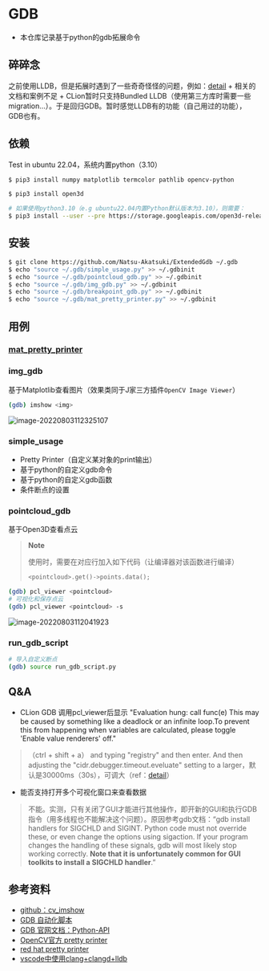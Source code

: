 # GDB

- 本仓库记录基于python的gdb拓展命令

## 碎碎念

之前使用LLDB，但是拓展时遇到了一些奇奇怪怪的问题，例如：[detail](https://discourse.llvm.org/t/fail-to-use-pdb-module-to-debug-lldb-python-command-module/63984) + 相关的文档和案例不足 + CLion暂时只支持Bundled LLDB（使用第三方库时需要一些migration...）。于是回归GDB。暂时感觉LLDB有的功能（自己用过的功能），GDB也有。

## 依赖

Test in ubuntu 22.04，系统内置python（3.10）

```bash
$ pip3 install numpy matplotlib termcolor pathlib opencv-python

$ pip3 install open3d

# 如果使用python3.10（e.g ubuntu22.04内置Python默认版本为3.10），则需要：
$ pip3 install --user --pre https://storage.googleapis.com/open3d-releases-master/python-wheels/open3d-0.15.2+a1f65dc-cp310-cp310-manylinux_2_27_x86_64.whl
```

## 安装

```bash
$ git clone https://github.com/Natsu-Akatsuki/ExtendedGdb ~/.gdb
$ echo "source ~/.gdb/simple_usage.py" >> ~/.gdbinit
$ echo "source ~/.gdb/pointcloud_gdb.py" >> ~/.gdbinit
$ echo "source ~/.gdb/img_gdb.py" >> ~/.gdbinit
$ echo "source ~/.gdb/breakpoint_gdb.py" >> ~/.gdbinit
$ echo "source ~/.gdb/mat_pretty_printer.py" >> ~/.gdbinit
```

## 用例

### [mat_pretty_printer](https://docs.opencv.org/4.x/d6/d25/tutorial_linux_gdb_pretty_printer.html#tutorial_linux_gdb_pretty_printer_installation)

### img_gdb

基于Matplotlib查看图片（效果类同于J家三方插件`OpenCV Image Viewer`）

```bash
(gdb) imshow <img>
```

![image-20220803112325107](https://natsu-akatsuki.oss-cn-guangzhou.aliyuncs.com/img/image-20220803112325107.png)

### simple_usage

- Pretty Printer（自定义某对象的print输出）
- 基于python的自定义gdb命令
- 基于python的自定义gdb函数
- 条件断点的设置

### pointcloud_gdb

基于Open3D查看点云

> **Note**</br>
>
> 使用时，需要在对应行加入如下代码（让编译器对该函数进行编译）
>
> ```c++
> <pointcloud>.get()->points.data();
> ```

```bash
(gdb) pcl_viewer <pointcloud>
# 可视化和保存点云
(gdb) pcl_viewer <pointcloud> -s
```

![image-20220803112041923](https://natsu-akatsuki.oss-cn-guangzhou.aliyuncs.com/img/image-20220803112041923.png)

### run_gdb_script

```bash
# 导入自定义断点
(gdb) source run_gdb_script.py
```

## Q&A

- CLion GDB 调用pcl_viewer后显示 "Evaluation hung: call func(e) This may be caused by something like a deadlock or an infinite loop.To prevent this from happening when variables are calculated, please toggle 'Enable value renderers' off."

> （ctrl + shift + a） and typing "registry" and then enter. And then adjusting the "cidr.debugger.timeout.eveluate" setting to a larger，默认是30000ms（30s），可调大（ref：[detail](https://intellij-support.jetbrains.com/hc/en-us/community/posts/360001100139-Gdb-Debugging-Issue)）

- 能否支持打开多个可视化窗口来查看数据

> 不能。实测，只有关闭了GUI才能进行其他操作，即开新的GUI和执行GDB指令（用多线程也不能解决这个问题）。原因参考gdb文档：“gdb install handlers for SIGCHLD and SIGINT. Python code must not override these, or even change the options using sigaction. If your program changes the handling of these signals, gdb will most likely stop working correctly. **Note that it is unfortunately common for GUI toolkits to install a SIGCHLD handler**.”

## 参考资料

- [github：cv_imshow](https://github.com/cuekoo/GDB-ImageWatch)
- [GDB 自动化脚本](https://blog.csdn.net/nirendao/article/details/105942335)
- [GDB 官网文档：Python-API](https://sourceware.org/gdb/onlinedocs/gdb/Python-API.html)
- [OpenCV官方 pretty printer](https://github.com/opencv/opencv/tree/4.x/samples/gdb)
- [red hat pretty printer](https://access.redhat.com/documentation/en-us/red_hat_enterprise_linux/6/html/developer_guide/debuggingprettyprinters)
- [vscode中使用clang+clangd+lldb](https://blog.mchook.cn/2021/08/17/vscode%E4%B8%AD%E4%BD%BF%E7%94%A8clang+clangd+lldb/)